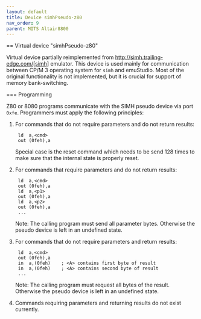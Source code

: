 ```yaml
---
layout: default
title: Device simhPseudo-z80
nav_order: 9
parent: MITS Altair8800
---
```


== Virtual device "simhPseudo-z80"

Virtual device partially reimplemented from http://simh.trailing-edge.com/[simh] emulator. This device is used
mainly for communication between CP/M 3 operating system for `simh` and emuStudio. Most of the original functionality
is not implemented, but it is crucial for support of memory bank-switching.

=== Programming

Z80 or 8080 programs communicate with the SIMH pseudo device via port `0xfe`. Programmers
must apply the following principles:

1. For commands that do not require parameters and do not return results:

        ld  a,<cmd>
        out (0feh),a

   Special case is the reset command which needs to be send 128 times to make
   sure that the internal state is properly reset.

2. For commands that require parameters and do not return results:

        ld  a,<cmd>
        out (0feh),a
        ld  a,<p1>
        out (0feh),a
        ld  a,<p2>
        out (0feh),a
        ...

   Note: The calling program must send all parameter bytes. Otherwise
   the pseudo device is left in an undefined state.

3. For commands that do not require parameters and return results:

        ld  a,<cmd>
        out (0feh),a
        in  a,(0feh)    ; <A> contains first byte of result
        in  a,(0feh)    ; <A> contains second byte of result
        ...

   Note: The calling program must request all bytes of the result. Otherwise
   the pseudo device is left in an undefined state.

4. Commands requiring parameters and returning results do not exist currently.
